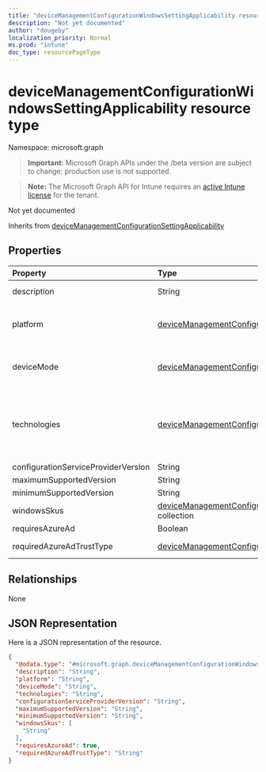 ```yaml
---
title: "deviceManagementConfigurationWindowsSettingApplicability resource type"
description: "Not yet documented"
author: "dougeby"
localization_priority: Normal
ms.prod: "intune"
doc_type: resourcePageType
---
```


# deviceManagementConfigurationWindowsSettingApplicability resource type

Namespace: microsoft.graph

> **Important:** Microsoft Graph APIs under the /beta version are subject to change; production use is not supported.

> **Note:** The Microsoft Graph API for Intune requires an [active Intune license](https://go.microsoft.com/fwlink/?linkid=839381) for the tenant.

Not yet documented


Inherits from [deviceManagementConfigurationSettingApplicability](../resources/intune-mam-devicemanagementconfigurationsettingapplicability.md)

## Properties
|Property|Type|Description|
|:---|:---|:---|
|description|String|description of the setting Inherited from [deviceManagementConfigurationSettingApplicability](../resources/intune-mam-devicemanagementconfigurationsettingapplicability.md)|
|platform|[deviceManagementConfigurationPlatforms](../resources/intune-shared-devicemanagementconfigurationplatforms.md)|Platform setting can be applied on Inherited from [deviceManagementConfigurationSettingApplicability](../resources/intune-mam-devicemanagementconfigurationsettingapplicability.md). Possible values are: `none`, `android`, `iOS`, `macOS`, `windows10X`, `windows10`, `linux`, `unknownFutureValue`.|
|deviceMode|[deviceManagementConfigurationDeviceMode](../resources/intune-shared-devicemanagementconfigurationdevicemode.md)|Device Mode that setting can be applied on Inherited from [deviceManagementConfigurationSettingApplicability](../resources/intune-mam-devicemanagementconfigurationsettingapplicability.md). Possible values are: `none`, `kiosk`.|
|technologies|[deviceManagementConfigurationTechnologies](../resources/intune-mam-devicemanagementconfigurationtechnologies.md)|Which technology channels this setting can be deployed through Inherited from [deviceManagementConfigurationSettingApplicability](../resources/intune-mam-devicemanagementconfigurationsettingapplicability.md). Possible values are: `none`, `mdm`, `windows10XManagement`, `configManager`, `appleRemoteManagement`, `microsoftSense`, `exchangeOnline`, `linuxMdm`, `unknownFutureValue`.|
|configurationServiceProviderVersion|String|Version of CSP setting is a part of|
|maximumSupportedVersion|String|Maximum supported version of Windows|
|minimumSupportedVersion|String|Minimum supported version of Windows|
|windowsSkus|[deviceManagementConfigurationWindowsSkus](../resources/intune-shared-devicemanagementconfigurationwindowsskus.md) collection|List of Windows SKUs that the setting is applicable for|
|requiresAzureAd|Boolean|AzureAD setting requirement|
|requiredAzureAdTrustType|[deviceManagementConfigurationAzureAdTrustType](../resources/intune-shared-devicemanagementconfigurationazureadtrusttype.md)|Required AzureAD trust type. Possible values are: `none`, `azureAdJoined`, `addWorkAccount`, `mdmOnly`.|

## Relationships
None

## JSON Representation
Here is a JSON representation of the resource.
<!-- {
  "blockType": "resource",
  "@odata.type": "microsoft.graph.deviceManagementConfigurationWindowsSettingApplicability"
}
-->
``` json
{
  "@odata.type": "#microsoft.graph.deviceManagementConfigurationWindowsSettingApplicability",
  "description": "String",
  "platform": "String",
  "deviceMode": "String",
  "technologies": "String",
  "configurationServiceProviderVersion": "String",
  "maximumSupportedVersion": "String",
  "minimumSupportedVersion": "String",
  "windowsSkus": [
    "String"
  ],
  "requiresAzureAd": true,
  "requiredAzureAdTrustType": "String"
}
```




